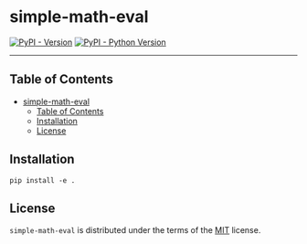 # simple-math-eval

[![PyPI - Version](https://img.shields.io/pypi/v/simple-math-eval.svg)](https://pypi.org/project/simple-math-eval)
[![PyPI - Python Version](https://img.shields.io/pypi/pyversions/simple-math-eval.svg)](https://pypi.org/project/simple-math-eval)

-----

## Table of Contents

- [simple-math-eval](#simple-math-eval)
  - [Table of Contents](#table-of-contents)
  - [Installation](#installation)
  - [License](#license)

## Installation

```console
pip install -e .
```

## License

`simple-math-eval` is distributed under the terms of the [MIT](https://spdx.org/licenses/MIT.html) license.

